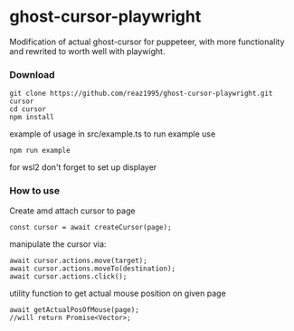 # ghost-cursor-playwright

Modification of actual ghost-cursor for puppeteer, with more functionality and rewrited to worth well with playwight.

### Download

```
git clone https://github.com/reaz1995/ghost-cursor-playwright.git cursor
cd cursor
npm install
```

example of usage in src/example.ts
to run example use

```
npm run example
```

for wsl2 don't forget to set up displayer

### How to use

Create amd attach cursor to page

```
const cursor = await createCursor(page);
```

manipulate the cursor via:

```
await cursor.actions.move(target);
await cursor.actions.moveTo(destination);
await cursor.actions.click();
```

utility function to get actual mouse position on given page

```
await getActualPosOfMouse(page);
//will return Promise<Vector>;
```
